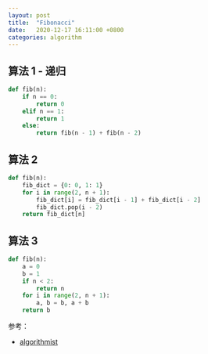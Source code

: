 ```yaml
---
layout: post
title:  "Fibonacci"
date:   2020-12-17 16:11:00 +0800
categories: algorithm
---
```

## 算法 1 - 递归

```python
def fib(n):
    if n == 0:
        return 0
    elif n == 1:
        return 1
    else:
        return fib(n - 1) + fib(n - 2)
```

## 算法 2

```python
def fib(n):
    fib_dict = {0: 0, 1: 1}
    for i in range(2, n + 1):
        fib_dict[i] = fib_dict[i - 1] + fib_dict[i - 2]
        fib_dict.pop(i - 2)
    return fib_dict[n]
```

## 算法 3

```python
def fib(n):
    a = 0
    b = 1
    if n < 2:
        return n
    for i in range(2, n + 1):
        a, b = b, a + b
    return b
```

参考：
- [algorithmist][algorithmist]

[algorithmist]: https://algorithmist.com/wiki/Memoization
